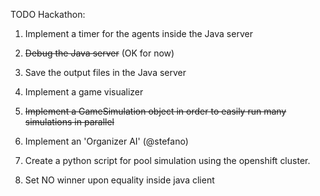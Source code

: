TODO Hackathon:

1) Implement a timer for the agents inside the Java server

2) ~~Debug the Java server~~ (OK for now)

3) Save the output files in the Java server

4) Implement a game visualizer

5) ~~Implement a GameSimulation object in order to easily run many simulations in parallel~~

6) Implement an 'Organizer AI' (@stefano)

7) Create a python script for pool simulation using the openshift cluster.

8) Set NO winner upon equality inside java client
